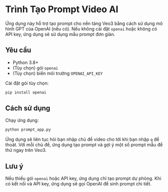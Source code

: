 # Trình Tạo Prompt Video AI

Ứng dụng này hỗ trợ tạo prompt cho nền tảng Veo3 bằng cách sử dụng mô hình GPT của OpenAI (nếu có). Nếu không cài đặt `openai` hoặc không có API key, ứng dụng sẽ sử dụng mẫu prompt đơn giản.

## Yêu cầu
- Python 3.8+
- (Tùy chọn) gói `openai`
- (Tùy chọn) biến môi trường `OPENAI_API_KEY`

Cài đặt gói tùy chọn:
```bash
pip install openai
```

## Cách sử dụng

Chạy ứng dụng:
```bash
python prompt_app.py
```

Ứng dụng sẽ liên tục hỏi bạn nhập chủ đề video cho tới khi bạn nhập `q` để thoát. Với mỗi chủ đề, ứng dụng tạo prompt và gợi ý một số prompt mẫu để thử ngay trên Veo3.

## Lưu ý

Nếu thiếu gói `openai` hoặc API key, ứng dụng chỉ tạo prompt dự phòng. Khi có kết nối và API key, ứng dụng sẽ gọi OpenAI để sinh prompt chi tiết.
